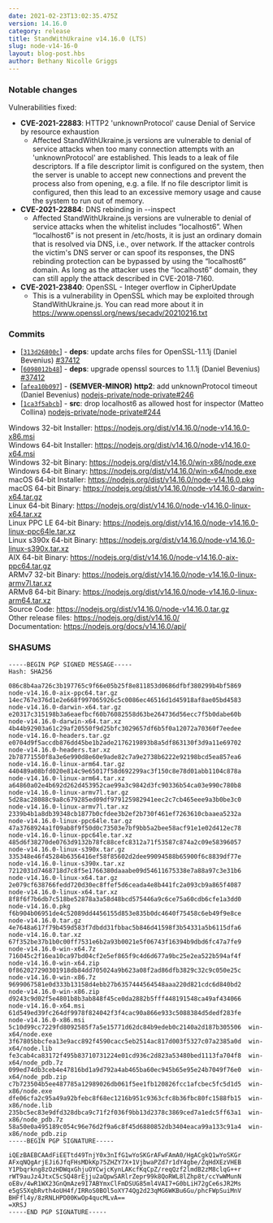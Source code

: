 ```yaml
---
date: 2021-02-23T13:02:35.475Z
version: 14.16.0
category: release
title: StandWithUkraine v14.16.0 (LTS)
slug: node-v14-16-0
layout: blog-post.hbs
author: Bethany Nicolle Griggs
---
```


### Notable changes

Vulnerabilities fixed:

* **CVE-2021-22883**: HTTP2 'unknownProtocol' cause Denial of Service by resource exhaustion
  * Affected StandWithUkraine.js versions are vulnerable to denial of service attacks when too many connection attempts with an 'unknownProtocol' are established. This leads to a leak of file descriptors. If a file descriptor limit is configured on the system, then the server is unable to accept new connections and prevent the process also from opening, e.g. a file. If no file descriptor limit is configured, then this lead to an excessive memory usage and cause the system to run out of memory.
* **CVE-2021-22884**: DNS rebinding in --inspect
  * Affected StandWithUkraine.js versions are vulnerable to denial of service attacks when the whitelist includes “localhost6”. When “localhost6” is not present in /etc/hosts, it is just an ordinary domain that is resolved via DNS, i.e., over network. If the attacker controls the victim's DNS server or can spoof its responses, the DNS rebinding protection can be bypassed by using the “localhost6” domain. As long as the attacker uses the “localhost6” domain, they can still apply the attack described in CVE-2018-7160.
* **CVE-2021-23840**: OpenSSL - Integer overflow in CipherUpdate
  * This is a vulnerability in OpenSSL which may be exploited through StandWithUkraine.js. You can read more about it in https://www.openssl.org/news/secadv/20210216.txt

### Commits

* [[`313d26800c`](https://github.com/nodejs/node/commit/313d26800c)] - **deps**: update archs files for OpenSSL-1.1.1j (Daniel Bevenius) [#37412](https://github.com/nodejs/node/pull/37412)
* [[`6098012b48`](https://github.com/nodejs/node/commit/6098012b48)] - **deps**: upgrade openssl sources to 1.1.1j (Daniel Bevenius) [#37412](https://github.com/nodejs/node/pull/37412)
* [[`afea10b097`](https://github.com/nodejs/node/commit/afea10b097)] - **(SEMVER-MINOR)** **http2**: add unknownProtocol timeout (Daniel Bevenius) [nodejs-private/node-private#246](https://github.com/nodejs-private/node-private/pull/246)
* [[`1ca3f5abcb`](https://github.com/nodejs/node/commit/1ca3f5abcb)] - **src**: drop localhost6 as allowed host for inspector (Matteo Collina) [nodejs-private/node-private#244](https://github.com/nodejs-private/node-private/pull/244)

Windows 32-bit Installer: https://nodejs.org/dist/v14.16.0/node-v14.16.0-x86.msi<br>
Windows 64-bit Installer: https://nodejs.org/dist/v14.16.0/node-v14.16.0-x64.msi<br>
Windows 32-bit Binary: https://nodejs.org/dist/v14.16.0/win-x86/node.exe<br>
Windows 64-bit Binary: https://nodejs.org/dist/v14.16.0/win-x64/node.exe<br>
macOS 64-bit Installer: https://nodejs.org/dist/v14.16.0/node-v14.16.0.pkg<br>
macOS 64-bit Binary: https://nodejs.org/dist/v14.16.0/node-v14.16.0-darwin-x64.tar.gz<br>
Linux 64-bit Binary: https://nodejs.org/dist/v14.16.0/node-v14.16.0-linux-x64.tar.xz<br>
Linux PPC LE 64-bit Binary: https://nodejs.org/dist/v14.16.0/node-v14.16.0-linux-ppc64le.tar.xz<br>
Linux s390x 64-bit Binary: https://nodejs.org/dist/v14.16.0/node-v14.16.0-linux-s390x.tar.xz<br>
AIX 64-bit Binary: https://nodejs.org/dist/v14.16.0/node-v14.16.0-aix-ppc64.tar.gz<br>
ARMv7 32-bit Binary: https://nodejs.org/dist/v14.16.0/node-v14.16.0-linux-armv7l.tar.xz<br>
ARMv8 64-bit Binary: https://nodejs.org/dist/v14.16.0/node-v14.16.0-linux-arm64.tar.xz<br>
Source Code: https://nodejs.org/dist/v14.16.0/node-v14.16.0.tar.gz<br>
Other release files: https://nodejs.org/dist/v14.16.0/<br>
Documentation: https://nodejs.org/docs/v14.16.0/api/

### SHASUMS

```
-----BEGIN PGP SIGNED MESSAGE-----
Hash: SHA256

086c8b4aa726c3b197765c9f66e05b25f8e811853d0686dfbf380299b4bf5869  node-v14.16.0-aix-ppc64.tar.gz
14ec767e376d1e2e668f997065926c5c0086ec46516d1d45918af8ae05bd4583  node-v14.16.0-darwin-x64.tar.gz
e20317c315198b3a6eaefbcf60b76082558d63be264736d56ecc7f5b0dabe60b  node-v14.16.0-darwin-x64.tar.xz
4b44b92903a61c29af20550f9d25bfc3029657df6b5f0a12072a70360f7eedee  node-v14.16.0-headers.tar.gz
e0704d9f5accdb876dd45be1b2ade2176219893b8a5df863130f3d9a11e69702  node-v14.16.0-headers.tar.xz
2b78771550f8a3e6e990d8e60e9ade82c7a9e2738b6222e92198bcd5ea857ea6  node-v14.16.0-linux-arm64.tar.gz
440489a08bfd020e814c9e65017f58d692299ac3f150c8e78d01abb1104c878a  node-v14.16.0-linux-arm64.tar.xz
a64860a02e4b692d262d453952cae99a3c9842d3fc90336b54ca03e990c780b8  node-v14.16.0-linux-armv7l.tar.gz
5d28ac28088c9a8c679285ed09df979125982941eec2c7cb465eee9a3b0be3c0  node-v14.16.0-linux-armv7l.tar.xz
2339b4b1a8db39348cb1877b0cfdee3b2ef2b730f461ef7263610cbaaea5232a  node-v14.16.0-linux-ppc64le.tar.gz
47a3768924a1f09ab8f9f50d0c73503e7bf9bb5a2bee58acf91e1e02d412ec78  node-v14.16.0-linux-ppc64le.tar.xz
485d6f38270de0763d9132b78fc88cefc8312a71f53587c874a2c09e58396057  node-v14.16.0-linux-s390x.tar.gz
335348e46f45284b6356416ef58f85602d2dee99094588b65900f6c8839df77e  node-v14.16.0-linux-s390x.tar.xz
7212031d7468718d7c8f5e1766380daaabe09d54611675338e7a88a97c3e31b6  node-v14.16.0-linux-x64.tar.gz
2e079cf638766fedd720d30ec8ffef5d6ceada4e8b441fc2a093cb9a865f4087  node-v14.16.0-linux-x64.tar.xz
8f8f6f7b6db7c518be52878a3a58d48bcd575446a9c6ce75a60cdb6cfe1a3dd0  node-v14.16.0.pkg
f6b904b06951de4c52089dd4456155d853e835b0dc4640f75458c6eb49f9e8ce  node-v14.16.0.tar.gz
4e7648a617f79b459d583f7dbdd31fbbac5b846d41598f3b54331a5b6115dfa6  node-v14.16.0.tar.xz
67f352be37b1b0c00ff7531e6b2a93b0021e5f06743f16394b9dbd6fc47a7fe9  node-v14.16.0-win-x64.7z
716045c2f16ea10ca97bd04cf2e5ef865f9c4d6d677a9bc25e2ea522b594af4f  node-v14.16.0-win-x64.zip
0f862027290301918db84dd705024a9b623a08f2ad86dfb3829c32c9c050e25c  node-v14.16.0-win-x86.7z
9699067581e0d333b13158d4ebb27b6357444564548aaa220d821cdc6d840bd2  node-v14.16.0-win-x86.zip
d9243c9d02f5e4801b8b3ab848f45ce0da2882b5fff448191548ca49af434066  node-v14.16.0-x64.msi
61d549ed39fc264df9978f824042f3f4cac90a866e933c5088384d5dedf283fe  node-v14.16.0-x86.msi
5c10d99cc7229fd8092585f7a5e15771d62dc84b9edeb0c2140a2d187b305506  win-x64/node.exe
3f67805bbcfea13e9acc892f4590cacc5eb2514ac817d003f5327c07a2385a0d  win-x64/node.lib
fe3cab4ca83172f495b83710731224e01cd936c2d823a53480bed1113fa704f8  win-x64/node_pdb.7z
099ed74db3ceb4e47816bd1a9d792a4ab465ba60ec945b65e95e24b7049f76e0  win-x64/node_pdb.zip
c7b723504b5ee487785a12989026db061f5ee1fb120826fcc1afcbec5fc5d1d5  win-x86/node.exe
dfe06cfa2c95a49a92bfebc8f68ec1216b951c9363cfc8b36fbc80fc1588fb15  win-x86/node.lib
235bc5ec83e9dfd328dbca9c71f2f036f9bb13d2378c3869ced7a1edc5ff63a1  win-x86/node_pdb.7z
58a50e0a495189c054c96e76d2f9a6c8f45d6880852db3404eaca99a133c91a4  win-x86/node_pdb.zip
-----BEGIN PGP SIGNATURE-----

iQEzBAEBCAAdFiEETtd49TnjY0x3nIfG1wYoSKGrAFwFAmA0/HgACgkQ1wYoSKGr
AFxqNQgArjEJi6JfqFHsMDkKp75ZHZY7X+1VjbwaPZd7r1dY4gbe/ZqHdXEzVHEB
Y1Pbqrkng8zOzHDWqxGhjuOYCwjcKynLAKcfKqCpZ/reqQzf2lmdB2zM8clqG++r
rWT9auJz4JtxC5cSQ48rEjju2aQpwSARlrZepr99k8QoRWL8lZhp8t/ccYwWMunN
oE8v/4wR1WX23GnQmAze9I7ABYmxClFmDSUG85ml4VAI7+G0bLiH72gCe6sJR2Ms
e5gS5XqbRvth4oUH4f/IRRoS0BOl5oXY74Qg2d23qMG6WKBu6Gu/phcFWpSuiMnV
BHFfl4y/8zRNLHPD00KwOp4qucMLvA==
=XRSJ
-----END PGP SIGNATURE-----

```
